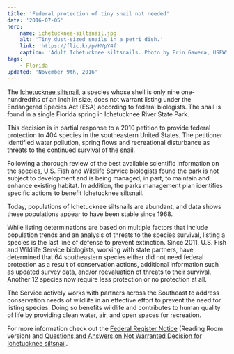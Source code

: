 ```yaml
---
title: 'Federal protection of tiny snail not needed'
date: '2016-07-05'
hero:
    name: ichetucknee-siltsnail.jpg
    alt: 'Tiny dust-sized snails in a petri dish.'
    link: 'https://flic.kr/p/HVpY4f'
    caption: 'Adult Ichetucknee siltsnails. Photo by Erin Gawera, USFWS.'
tags:
    - Florida
updated: 'November 9th, 2016'
---
```

The [Ichetucknee siltsnail](http://ecos.fws.gov/tess_public/profile/speciesProfile.action?spcode=G036), a species whose shell is only nine one-hundredths of an inch in size, does not warrant listing under the Endangered Species Act (ESA) according to federal biologists. The snail is found in a single Florida spring in Ichetucknee River State Park.

This decision is in partial response to a 2010 petition to provide federal protection to 404 species in the southeastern United States. The petitioner identified water pollution, spring flows and recreational disturbance as threats to the continued survival of the snail.

Following a thorough review of the best available scientific information on the species, U.S. Fish and Wildlife Service biologists found the park is not subject to development and is being managed, in part, to maintain and enhance existing habitat. In addition, the parks management plan identifies specific actions to benefit Ichetucknee siltsnail.

Today, populations of Ichetucknee siltsnails are abundant, and data shows these populations appear to have been stable since 1968.

While listing determinations are based on multiple factors that include population trends and an analysis of threats to the species survival, listing a species is the last line of defense to prevent extinction. Since 2011, U.S. Fish and Wildlife Service biologists, working with state partners, have determined that 64 southeastern species either did not need federal protection as a result of conservation actions, additional information such as updated survey data, and/or reevaluation of threats to their survival. Another 12 species now require less protection or no protection at all.

The Service actively works with partners across the Southeast to address conservation needs of wildlife in an effective effort to prevent the need for listing species. Doing so benefits wildlife and contributes to human quality of life by providing clean water, air, and open spaces for recreation.

For more information check out the [Federal Register Notice](https://www.federalregister.gov/articles/2016/07/06/2016-15935/endangered-and-threatened-wildlife-and-plants-12-month-findings-on-petitions-to-list-the-eagle-lake) (Reading Room version) and [Questions and Answers on Not Warranted Decision for Ichetucknee siltsnail](https://www.fws.gov/northflorida/IchetuckneeSiltsnail/Ichetucknee%20Siltsnail%20Federal%20Finding%20Questions%20and%20Answers.html).
